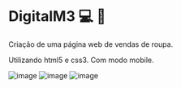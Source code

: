 # DigitalM3 :computer: :handbag:


Criação de uma página web de vendas de roupa.

Utilizando html5 e css3.
Com modo mobile.

![image](https://user-images.githubusercontent.com/86576676/136895739-bedf57aa-2298-466d-8a26-84deafb54332.png)
![image](https://user-images.githubusercontent.com/86576676/136895654-da915144-932c-4c7f-8046-e3a7e84f2183.png)
![image](https://user-images.githubusercontent.com/86576676/136895682-a6139cfb-1a29-41c6-a7ac-dcbab6008e0d.png)




